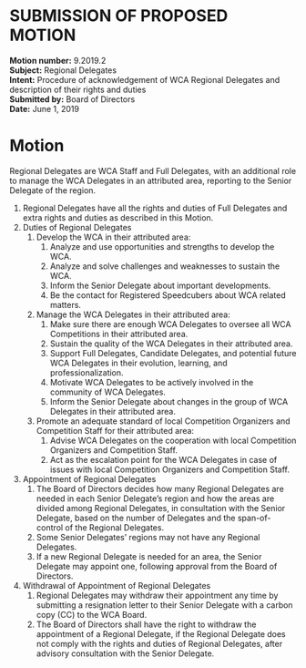# SUBMISSION OF PROPOSED MOTION

**Motion number:** 9.2019.2  
**Subject:** Regional Delegates  
**Intent:** Procedure of acknowledgement of WCA Regional Delegates and description of their rights and duties  
**Submitted by:** Board of Directors  
**Date:** June 1, 2019  

# Motion

Regional Delegates are WCA Staff and Full Delegates, with an additional role to manage the WCA Delegates in an attributed area, reporting to the Senior Delegate of the region.

1. Regional Delegates have all the rights and duties of Full Delegates and extra rights and duties as described in this Motion.
2. Duties of Regional Delegates
   1. Develop the WCA in their attributed area:
      1. Analyze and use opportunities and strengths to develop the WCA.
      2. Analyze and solve challenges and weaknesses to sustain the WCA.
      3. Inform the Senior Delegate about important developments.
      4. Be the contact for Registered Speedcubers about WCA related matters.
   2. Manage the WCA Delegates in their attributed area:
      1. Make sure there are enough WCA Delegates to oversee all WCA Competitions in their attributed area.
      2. Sustain the quality of the WCA Delegates in their attributed area.
      3. Support Full Delegates, Candidate Delegates, and potential future WCA Delegates in their evolution, learning, and professionalization.
      4. Motivate WCA Delegates to be actively involved in the community of WCA Delegates.
      5. Inform the Senior Delegate about changes in the group of WCA Delegates in their attributed area.
   3. Promote an adequate standard of local Competition Organizers and Competition Staff for their attributed area:
      1. Advise WCA Delegates on the cooperation with local Competition Organizers and Competition Staff.
      2. Act as the escalation point for the WCA Delegates in case of issues with local Competition Organizers and Competition Staff.
3. Appointment of Regional Delegates
   1. The Board of Directors decides how many Regional Delegates are needed in each Senior Delegate’s region and how the areas are divided among Regional Delegates, in consultation with the Senior Delegate, based on the number of Delegates and the span-of-control of the Regional Delegates.
   2. Some Senior Delegates’ regions may not have any Regional Delegates.
   3. If a new Regional Delegate is needed for an area, the Senior Delegate may appoint one, following approval from the Board of Directors.
4. Withdrawal of Appointment of Regional Delegates
   1. Regional Delegates may withdraw their appointment any time by submitting a resignation letter to their Senior Delegate with a carbon copy (CC) to the WCA Board.
   2. The Board of Directors shall have the right to withdraw the appointment of a Regional Delegate, if the Regional Delegate does not comply with the rights and duties of Regional Delegates, after advisory consultation with the Senior Delegate.
